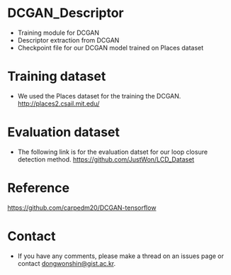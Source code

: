 # DCGAN_Descriptor
- Training module for DCGAN
- Descriptor extraction from DCGAN
- Checkpoint file for our DCGAN model trained on Places dataset

# Training dataset
- We used the Places dataset for the training the DCGAN.
http://places2.csail.mit.edu/

# Evaluation dataset
- The following link is for the evaluation datset for our loop closure detection method.
https://github.com/JustWon/LCD_Dataset


# Reference
https://github.com/carpedm20/DCGAN-tensorflow

# Contact
- If you have any comments, please make a thread on an issues page or contact dongwonshin@gist.ac.kr.

